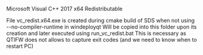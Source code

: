 Microsoft Visual C++ 2017 x64 Redistributable

File vc_redist.x64.exe is created during cmake build of SDS when not using --no-compiler-runtime in windeployqt
Will be copied into this folder upon its creation and later executed using run_vc_redist.bat
This is necessary as QTIFW does not allows to capture exit codes (and we need to know when to restart PC)